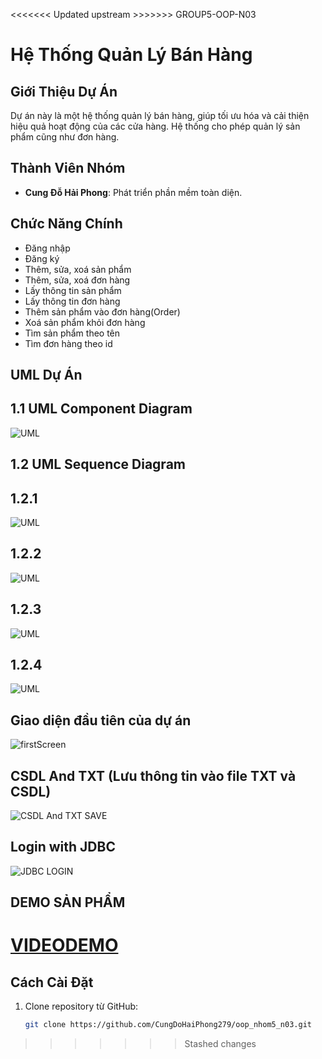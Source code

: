 <<<<<<< Updated upstream >>>>>>>
GROUP5-OOP-N03 
# Hệ Thống Quản Lý Bán Hàng

## Giới Thiệu Dự Án
Dự án này là một hệ thống quản lý bán hàng, giúp tối ưu hóa và cải thiện hiệu quả hoạt động của các cửa hàng. Hệ thống cho phép quản lý sản phẩm cũng như đơn hàng.
## Thành Viên Nhóm

- **Cung Đỗ Hải Phong**: Phát triển phần mềm toàn diện.


## Chức Năng Chính
- Đăng nhập
- Đăng ký
- Thêm, sửa, xoá sản phẩm
- Thêm, sửa, xoá đơn hàng
- Lấy thông tin sản phẩm
- Lấy thông tin đơn hàng
- Thêm sản phẩm vào đơn hàng(Order)
- Xoá sản phẩm khỏi đơn hàng
- Tìm sản phẩm theo tên
- Tìm đơn hàng theo id

## UML Dự Án

## 1.1 UML Component Diagram

![UML](https://github.com/user-attachments/assets/88891abd-e786-480c-bfe4-42454275eab4)




## 1.2 UML Sequence Diagram

## 1.2.1 

![UML](https://github.com/user-attachments/assets/b05cdac7-2579-41d3-bb83-ba3e8bc8c5a6)


## 1.2.2

![UML](https://github.com/user-attachments/assets/5b2d0b21-7023-4088-957f-94799531fa96)



## 1.2.3

![UML](https://github.com/user-attachments/assets/c6fd587b-fd04-46bc-a4fc-96c4c4ab31b0)




## 1.2.4

![UML]()


## Giao diện đầu tiên của dự án
![firstScreen](https://github.com/user-attachments/assets/2e9b144b-e0a2-4f74-b13e-455611c49aa5)



## CSDL And TXT (Lưu thông tin vào file TXT và CSDL)
![CSDL And TXT SAVE](https://github.com/user-attachments/assets/ee439e9f-e311-4773-8405-8edcb6ce97c3)


## Login with JDBC
![JDBC LOGIN](https://github.com/user-attachments/assets/8f33856d-bdde-4c6f-8668-17c3450e08ff)


## DEMO SẢN PHẨM
[VIDEODEMO](https://www.youtube.com/watch?v=PUpN5PhIqT8)
=======


## Cách Cài Đặt
1. Clone repository từ GitHub:
   ```bash
   git clone https://github.com/CungDoHaiPhong279/oop_nhom5_n03.git
>>>>>>> Stashed changes
